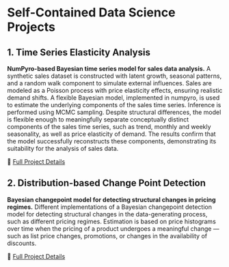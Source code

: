 # Self-Contained Data Science Projects 

## 1. Time Series Elasticity Analysis

**NumPyro-based Bayesian time series model for sales data analysis.**
A synthetic sales dataset is constructed with latent growth, seasonal patterns, and a random walk component to simulate external influences.
Sales are modeled as a Poisson process with price elasticity effects, ensuring realistic demand shifts. A flexible Bayesian model, 
implemented in numpyro, is used to estimate the underlying components of the sales time series. Inference is performed using MCMC sampling. 
Despite structural differences, the model is flexible enough to meaningfully separate conceptually distinct components of 
the sales time series, such as trend, monthly and weekly seasonality, as well as price elasticity of demand. 
The results confirm that the model successfully reconstructs these components, demonstrating its suitability for the analysis of sales data.

🔗 [Full Project Details](time_series_analysis_1/README.md)  


## 2. Distribution-based Change Point Detection

**Bayesian changepoint model for detecting structural changes in pricing regimes.**
Different implementations of a Bayesian changepoint detection model for detecting structural changes in the data-generating process, such as 
different pricing regimes. Estimation is based on price histograms over time when the pricing of a product undergoes a meaningful change — such as list price changes, promotions, or changes in the availability
of discounts.

🔗 [Full Project Details](pricedist_changepoints/README.html)
